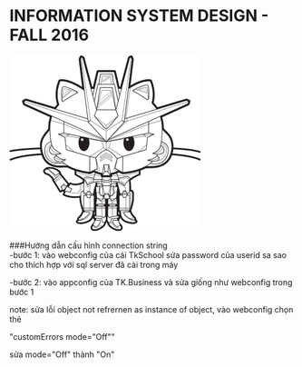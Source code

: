 # INFORMATION SYSTEM DESIGN - FALL 2016

![alt tag](https://raw.githubusercontent.com/octokit/octokit.net/master/octokit-dotnet_2.png)
<br/>

###Hướng dẫn cấu hình connection string
<br/>
-bước 1: vào webconfig của cái TkSchool sửa password của userid sa sao cho thích hợp với sql server đã cài trong máy

-bước 2: vào appconfig của TK.Business và sửa giống như webconfig trong bước 1

note: sửa lỗi object not refrernen as instance of object, vào webconfig chọn thẻ 

"customErrors mode="Off""

sửa mode="Off" thành "On"
